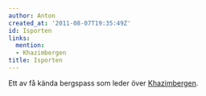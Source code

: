```yaml
---
author: Anton
created_at: '2011-08-07T19:35:49Z'
id: Isporten
links:
  mention:
  - Khazimbergen
title: Isporten
---
```


Ett av få kända bergspass som leder över [Khazimbergen].

  [Khazimbergen]: Khazimbergen
